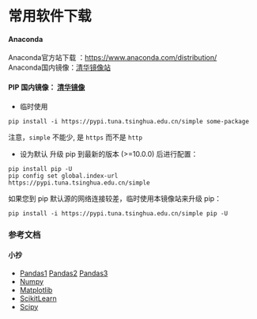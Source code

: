 # 常用软件下载

#### Anaconda

Anaconda官方站下载 ：https://www.anaconda.com/distribution/  
Anaconda国内镜像：[清华镜像站](<https://mirrors.tuna.tsinghua.edu.cn/anaconda/archive/>)    

#### PIP 国内镜像： [清华镜像](<https://mirrors.tuna.tsinghua.edu.cn/help/pypi/>)

- 临时使用

```
pip install -i https://pypi.tuna.tsinghua.edu.cn/simple some-package
```

注意，`simple` 不能少, 是 `https` 而不是 `http`

- 设为默认
  升级 pip 到最新的版本 (>=10.0.0) 后进行配置：

```
pip install pip -U
pip config set global.index-url https://pypi.tuna.tsinghua.edu.cn/simple
```

如果您到 pip 默认源的网络连接较差，临时使用本镜像站来升级 pip：

```
pip install -i https://pypi.tuna.tsinghua.edu.cn/simple pip -U
```

### 参考文档 

#### 小抄

- [Pandas1](res/Pandas-1.jpg) [Pandas2](res/Pandas-2.jpg) [Pandas3](res/Pandas-3.jpg)
- [Numpy](res/Numpy.png)
- [Matplotlib](res/Matplotlib.png)
- [ScikitLearn](res/ScikitLearn.png)
- [Scipy](res/Scipy.png)